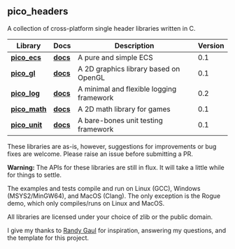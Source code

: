 pico_headers
--------------------------------------------------------------------------------

A collection of cross-platform single header libraries written in C. 

Library | Docs | Description | Version
------- | -----| ------------| -------
**[pico_ecs](pico_ecs.h)**   | **[docs](https://empyreanx.github.io/docs/ph/pico__ecs_8h.html)**  | A pure and simple ECS                    | 0.1
**[pico_gl](pico_gl.h)**     | **[docs](https://empyreanx.github.io/docs/ph/pico__gl_8h.html)**   | A 2D graphics library based on OpenGL    | 0.1
**[pico_log](pico_log.h)**   | **[docs](https://empyreanx.github.io/docs/ph/pico__log_8h.html)**  | A minimal and flexible logging framework | 0.2
**[pico_math](pico_math.h)** | **[docs](https://empyreanx.github.io/docs/ph/pico__math_8h.html)** | A 2D math library for games              | 0.1
**[pico_unit](pico_unit.h)** | **[docs](https://empyreanx.github.io/docs/ph/pico__unit_8h.html)** | A bare-bones unit testing framework      | 0.1

These libraries are as-is, however, suggestions for improvements or bug fixes are welcome. Please raise an issue before submitting a PR.

**Warning:** The APIs for these libraries are still in flux. It will take a little while for things to settle.

The examples and tests compile and run on Linux (GCC), Windows (MSYS2/MinGW64), and MacOS (Clang). The only exception is the Rogue demo, which only compiles/runs on Linux and MacOS.

All libraries are licensed under your choice of zlib or the public domain.

I give my thanks to [Randy Gaul](https://github.com/RandyGaul) for inspiration, answering my questions, and the template for this project.
